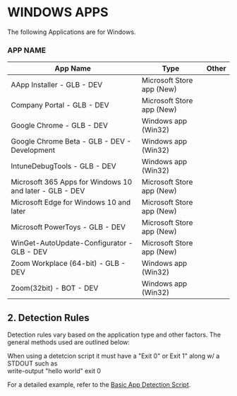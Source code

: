 # WINDOWS APPS
The following Applications are for Windows.

### APP NAME

| App Name                                                  | Type                             | Other          |
| --------------------------------------------------------- | -------------------------------- | -------------- |
| AApp Installer - GLB - DEV                                | Microsoft Store app (New)        |                |
| Company Portal - GLB - DEV                                | Microsoft Store app (New)        |                |
| Google Chrome - GLB - DEV                                 | Windows app (Win32)              |                |
| Google Chrome Beta - GLB - DEV - Development              | Windows app (Win32)              |                |
| IntuneDebugTools - GLB - DEV                              | Windows app (Win32)              |                |
| Microsoft 365 Apps for Windows 10 and later - GLB - DEV   | Microsoft Store app (New)        |                |
| Microsoft Edge for Windows 10 and later                   | Microsoft Store app (New)        |                |
| Microsoft PowerToys - GLB - DEV                           | Microsoft Store app (New)        |                |
| WinGet-AutoUpdate-Configurator - GLB - DEV                | Microsoft Store app (New)        |                |
| Zoom Workplace (64-bit) - GLB - DEV                       | Windows app (Win32)              |                |
| Zoom(32bit) - BOT - DEV                                   | Windows app (Win32)              |                |

  
## 2. Detection Rules

Detection rules vary based on the application type and other factors. The general methods used are outlined below:

When using a detetcion script it must have a "Exit 0" or Exit 1" along w/ a STDOUT such as  
write-output "hello world"
exit 0

For a detailed example, refer to the [Basic App Detection Script](https://github.com/asjimene/miscellaneous-tools/blob/master/BasicAppDetectionScript/BasicAppDetectionScript.ps1).